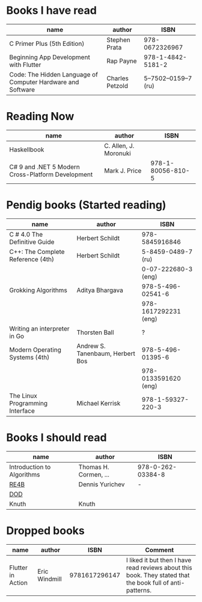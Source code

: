 # Books I have read

| name                                                        | author          | ISBN               |
| ----------------------------------------------------------- | --------------- | ------------------ |
| C Primer Plus (5th Edition)                                 | Stephen Prata   | 978-0672326967     |
| Beginning App Development with Flutter                      | Rap Payne       | 978-1-4842-5181-2  |
| Code: The Hidden Language of Computer Hardware and Software | Charles Petzold | 5–7502–0159–7 (ru) |

# Reading Now

| name                                              | author                | ISBN              |
| ------------------------------------------------- | --------------------- | ----------------- |
| Haskellbook                                       | C. Allen, J. Moronuki |                   |
| C# 9 and .NET 5 Modern Cross-Platform Development | Mark J. Price         | 978-1-80056-810-5 |

# Pendig books (Started reading)

| name                              | author                           | ISBN                 |
| --------------------------------- | -------------------------------- | -------------------- |
| C # 4.0 The Definitive Guide      | Herbert Schildt                  | 978-5845916846       |
| C++: The Complete Reference (4th) | Herbert Schildt                  | 5-8459-0489-7 (ru)   |
|                                   |                                  | 0-07-222680-3 (eng)  |
| Grokking Algorithms               | Aditya Bhargava                  | 978-5-496-02541-6    |
|                                   |                                  | 978-1617292231 (eng) |
| Writing an interpreter in Go      | Thorsten Ball                    | ?                    |
| Modern Operating Systems (4th)    | Andrew S. Tanenbaum, Herbert Bos | 978-5-496-01395-6    |
|                                   |                                  | 978-0133591620 (eng) |
| The Linux Programming Interface   | Michael Kerrisk                  | 978-1-59327-220-3    |
# Books I should read

| name                                               | author                | ISBN              |
| -------------------------------------------------- | --------------------- | ----------------- |
| Introduction to Algorithms                         | Thomas H. Cormen, ... | 978-0-262-03384-8 |
| [RE4B](https://beginners.re/)                      | Dennis Yurichev       | -                 |
| [DOD](https://www.dataorienteddesign.com/dodbook/) |                       |                   |
| Knuth                                              | Knuth                 |                   |

# Dropped books

| name              | author        | ISBN          | Comment                                                                                                   |
| ----------------- | ------------- | ------------- | --------------------------------------------------------------------------------------------------------- |
| Flutter in Action | Eric Windmill | 9781617296147 | I liked it but then I have read reviews about this book. They stated that the book full of anti-patterns. |
